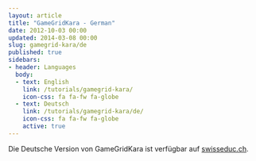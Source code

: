 ```yaml
---
layout: article
title: "GameGridKara - German"
date: 2012-10-03 00:00
updated: 2014-03-08 00:00
slug: gamegrid-kara/de
published: true
sidebars:
- header: Languages
  body:
  - text: English
    link: /tutorials/gamegrid-kara/
    icon-css: fa fa-fw fa-globe
  - text: Deutsch
    link: /tutorials/gamegrid-kara/de/
    icon-css: fa fa-fw fa-globe
    active: true
---
```


Die Deutsche Version von GameGridKara ist verfügbar auf [swisseduc.ch](http://swisseduc.ch/informatik/karatojava/gamegridkara/index.html).
